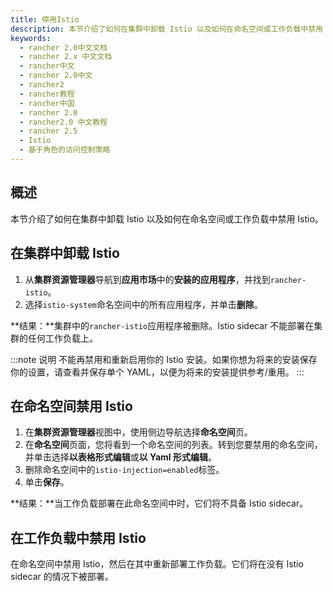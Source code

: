 ```yaml
---
title: 停用Istio
description: 本节介绍了如何在集群中卸载 Istio 以及如何在命名空间或工作负载中禁用 Istio。
keywords:
  - rancher 2.0中文文档
  - rancher 2.x 中文文档
  - rancher中文
  - rancher 2.0中文
  - rancher2
  - rancher教程
  - rancher中国
  - rancher 2.0
  - rancher2.0 中文教程
  - rancher 2.5
  - Istio
  - 基于角色的访问控制策略
---
```


## 概述

本节介绍了如何在集群中卸载 Istio 以及如何在命名空间或工作负载中禁用 Istio。

## 在集群中卸载 Istio

1. 从**集群资源管理器**导航到**应用市场**中的**安装的应用程序**，并找到`rancher-istio`。
1. 选择`istio-system`命名空间中的所有应用程序，并单击**删除**。

**结果：**集群中的`rancher-istio`应用程序被删除。Istio sidecar 不能部署在集群的任何工作负载上。

:::note 说明
不能再禁用和重新启用你的 Istio 安装。如果你想为将来的安装保存你的设置，请查看并保存单个 YAML，以便为将来的安装提供参考/重用。
:::

## 在命名空间禁用 Istio

1. 在**集群资源管理器**视图中，使用侧边导航选择**命名空间**页。
1. 在**命名空间**页面，您将看到一个命名空间的列表。转到您要禁用的命名空间，并单击选择**以表格形式编辑**或**以 Yaml 形式编辑**。
1. 删除命名空间中的`istio-injection=enabled`标签。
1. 单击**保存**。

**结果：**当工作负载部署在此命名空间中时，它们将不具备 Istio sidecar。

## 在工作负载中禁用 Istio

在命名空间中禁用 Istio，然后在其中重新部署工作负载。它们将在没有 Istio sidecar 的情况下被部署。
